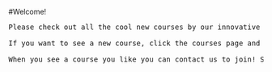 #Welcome!

<pre>
Please check out all the cool new courses by our innovative and creative chefs.

If you want to see a new course, click the courses page and explore!

When you see a course you like you can contact us to join! Soon you'll be cooking in your own home.
</pre>
